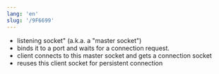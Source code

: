 ```yaml
---
lang: 'en'
slug: '/9F6699'
---
```


- listening socket" (a.k.a. a "master socket")
- binds it to a port and waits for a connection request.
- client connects to this master socket and gets a connection socket
- reuses this client socket for persistent connection
